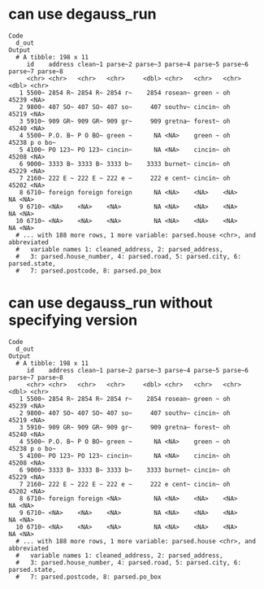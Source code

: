 # can use degauss_run

    Code
      d_out
    Output
      # A tibble: 198 x 11
         id    address clean~1 parse~2 parse~3 parse~4 parse~5 parse~6 parse~7 parse~8
         <chr> <chr>   <chr>   <chr>     <dbl> <chr>   <chr>   <chr>     <dbl> <chr>  
       1 5500~ 2854 R~ 2854 R~ 2854 r~    2854 rosean~ green ~ oh        45239 <NA>   
       2 9800~ 407 SO~ 407 SO~ 407 so~     407 southv~ cincin~ oh        45219 <NA>   
       3 5910~ 909 GR~ 909 GR~ 909 gr~     909 gretna~ forest~ oh        45240 <NA>   
       4 5500~ P.O. B~ P O BO~ green ~      NA <NA>    green ~ oh        45238 p o bo~
       5 4100~ PO 123~ PO 123~ cincin~      NA <NA>    cincin~ oh        45208 <NA>   
       6 9000~ 3333 B~ 3333 B~ 3333 b~    3333 burnet~ cincin~ oh        45229 <NA>   
       7 2160~ 222 E ~ 222 E ~ 222 e ~     222 e cent~ cincin~ oh        45202 <NA>   
       8 6710~ foreign foreign foreign      NA <NA>    <NA>    <NA>         NA <NA>   
       9 6710~ <NA>    <NA>    <NA>         NA <NA>    <NA>    <NA>         NA <NA>   
      10 6710~ <NA>    <NA>    <NA>         NA <NA>    <NA>    <NA>         NA <NA>   
      # ... with 188 more rows, 1 more variable: parsed.house <chr>, and abbreviated
      #   variable names 1: cleaned_address, 2: parsed_address,
      #   3: parsed.house_number, 4: parsed.road, 5: parsed.city, 6: parsed.state,
      #   7: parsed.postcode, 8: parsed.po_box

# can use degauss_run without specifying version

    Code
      d_out
    Output
      # A tibble: 198 x 11
         id    address clean~1 parse~2 parse~3 parse~4 parse~5 parse~6 parse~7 parse~8
         <chr> <chr>   <chr>   <chr>     <dbl> <chr>   <chr>   <chr>     <dbl> <chr>  
       1 5500~ 2854 R~ 2854 R~ 2854 r~    2854 rosean~ green ~ oh        45239 <NA>   
       2 9800~ 407 SO~ 407 SO~ 407 so~     407 southv~ cincin~ oh        45219 <NA>   
       3 5910~ 909 GR~ 909 GR~ 909 gr~     909 gretna~ forest~ oh        45240 <NA>   
       4 5500~ P.O. B~ P O BO~ green ~      NA <NA>    green ~ oh        45238 p o bo~
       5 4100~ PO 123~ PO 123~ cincin~      NA <NA>    cincin~ oh        45208 <NA>   
       6 9000~ 3333 B~ 3333 B~ 3333 b~    3333 burnet~ cincin~ oh        45229 <NA>   
       7 2160~ 222 E ~ 222 E ~ 222 e ~     222 e cent~ cincin~ oh        45202 <NA>   
       8 6710~ foreign foreign <NA>         NA <NA>    <NA>    <NA>         NA <NA>   
       9 6710~ <NA>    <NA>    <NA>         NA <NA>    <NA>    <NA>         NA <NA>   
      10 6710~ <NA>    <NA>    <NA>         NA <NA>    <NA>    <NA>         NA <NA>   
      # ... with 188 more rows, 1 more variable: parsed.house <chr>, and abbreviated
      #   variable names 1: cleaned_address, 2: parsed_address,
      #   3: parsed.house_number, 4: parsed.road, 5: parsed.city, 6: parsed.state,
      #   7: parsed.postcode, 8: parsed.po_box

